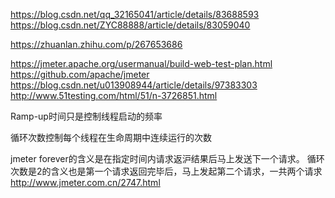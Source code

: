 https://blog.csdn.net/qq_32165041/article/details/83688593
https://blog.csdn.net/ZYC88888/article/details/83059040

https://zhuanlan.zhihu.com/p/267653686


https://jmeter.apache.org/usermanual/build-web-test-plan.html
https://github.com/apache/jmeter
https://blog.csdn.net/u013908944/article/details/97383303
http://www.51testing.com/html/51/n-3726851.html


Ramp-up时间只是控制线程启动的频率

循环次数控制每个线程在生命周期中连续运行的次数

jmeter forever的含义是在指定时间内请求返沪结果后马上发送下一个请求。
循环次数是2的含义也是第一个请求返回完毕后，马上发起第二个请求，一共两个请求
http://www.jmeter.com.cn/2747.html

